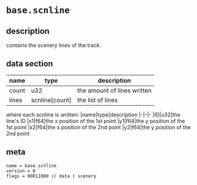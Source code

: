 # `base.scnline`
## description
contains the scenery lines of the track.

## data section
|name|type|description
|-|-|-
|count|u32|the amount of lines written
|lines|scnline[count]|the list of lines

where each scnline is written:
|name|type|description
|-|-|-
|ID|u32|the line's ID
|x1|f64|the x position of the 1st point
|y1|f64|the y position of the 1st point
|x2|f64|the x position of the 2nd point
|y2|f64|the y position of the 2nd point

## meta
```
name = base.scnline
version = 0
flags = 00011000 // data | scenery
```
